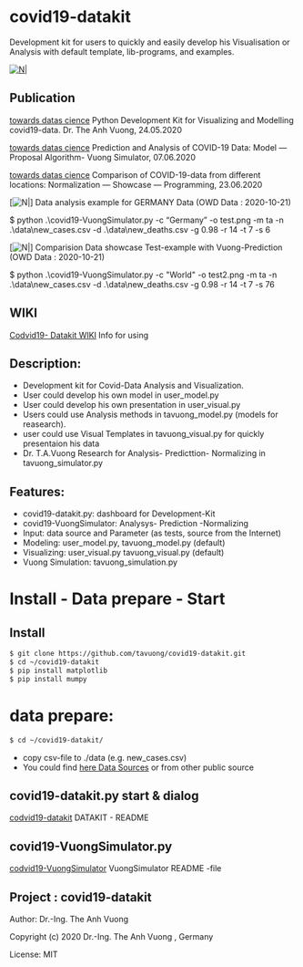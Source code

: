 # covid19-datakit
Development kit for users to quickly and easily develop his Visualisation or Analysis with default template, lib-programs, and examples.

[![N|](https://vuongblog.files.wordpress.com/2020/05/git_pt_vuong60.png)](https://vuongblog.wordpress.com)


## Publication
[towards datas cience](https://towardsdatascience.com/python-development-kit-for-visualizing-and-modelling-of-covid19-data-b33e7a13aace)  Python Development Kit for Visualizing and Modelling covid19-data. Dr. The Anh Vuong, 24.05.2020

[towards datas cience](https://towardsdatascience.com/prediction-and-analysis-of-covid-19-data-model-proposal-algorithm-vuong-simulator-2b05d1bded7e)  Prediction and Analysis of COVID-19 Data: Model — Proposal Algorithm- Vuong Simulator, 07.06.2020

[towards datas cience](https://towardsdatascience.com/comparison-of-covid-19-data-from-different-locations-normalization-showcase-programming-93e7c222c56d) Comparison of COVID-19-data from different locations: Normalization — Showcase — Programming, 23.06.2020


[![N|](https://github.com/tavuong/covid19-datakit/blob/master/test.png)] Data analysis example for GERMANY Data (OWD Data : 2020-10-21)

$ python .\covid19-VuongSimulator.py -c “Germany” -o test.png -m ta -n .\data\new_cases.csv -d .\data\new_deaths.csv -g 0.98 -r 14 -t 7 -s 6

[![N|](https://github.com/tavuong/covid19-datakit/blob/master/test2.png)] Comparision Data showcase Test-example with Vuong-Prediction (OWD Data : 2020-10-21) 

$ python .\covid19-VuongSimulator.py -c "World" -o test2.png -m ta -n .\data\new_cases.csv -d .\data\new_deaths.csv -g 0.98 -r 14 -t 7 -s 76
## WIKI
[Codvid19- Datakit WIKI](https://github.com/tavuong/covid19-datakit/wiki) Info for using

## Description:
- Development kit for Covid-Data Analysis and Visualization.
- User could develop his own model in user_model.py
- User could develop his own presentation in user_visual.py 
- Users could use Analysis methods in tavuong_model.py (models for reasearch).
- user could use Visual Templates in tavuong_visual.py for quickly presentaion his data
- Dr. T.A.Vuong Research for Analysis- Predicttion- Normalizing in tavuong_simulator.py 



## Features:
- covid19-datakit.py: dashboard for Development-Kit
- covid19-VuongSimulator: Analysys- Prediction -Normalizing
- Input: data source and Parameter (as tests, source from the Internet)
- Modeling: user_model.py, tavuong_model.py (default)
- Visualizing: user_visual.py tavuong_visual.py (default)
- Vuong Simulation: tavuong_simulation.py 

# Install - Data prepare - Start 
## Install
```sh
$ git clone https://github.com/tavuong/covid19-datakit.git
$ cd ~/covid19-datakit
$ pip install matplotlib
$ pip install mumpy
```
# data prepare: 
```sh
$ cd ~/covid19-datakit/
```
- copy csv-file to ./data (e.g. new_cases.csv) 
- You could find [here Data Sources](https://ourworldindata.org/coronavirus-source-data) or from other public source 

## covid19-datakit.py start & dialog
[codvid19-datakit](https://github.com/tavuong/covid19-datakit/blob/master/README_DATAKIT.md) DATAKIT - README
## covid19-VuongSimulator.py
[codvid19-VuongSimulator](https://github.com/tavuong/covid19-datakit/blob/master/README_VuongSimulator.md) VuongSimulator README -file


Project : covid19-datakit
----
Author: Dr.-Ing. The Anh Vuong 

Copyright (c) 2020 Dr.-Ing. The Anh Vuong , Germany

License: MIT
